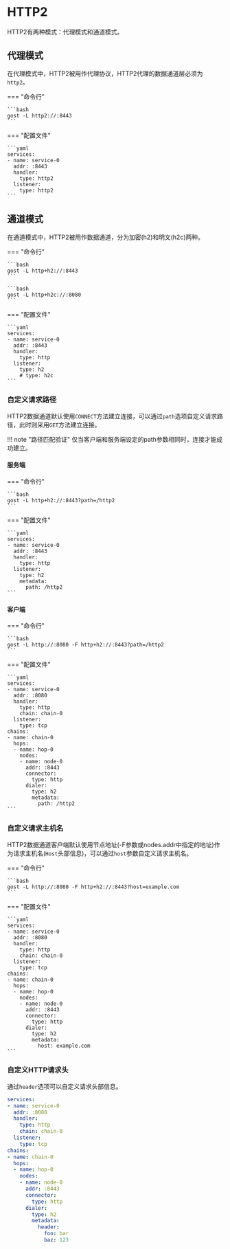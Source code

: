 # HTTP2

HTTP2有两种模式：代理模式和通道模式。

## 代理模式

在代理模式中，HTTP2被用作代理协议，HTTP2代理的数据通道层必须为`http2`。

=== "命令行"

    ```bash
    gost -L http2://:8443
    ```

=== "配置文件"

    ```yaml
    services:
    - name: service-0
      addr: :8443
      handler:
        type: http2
      listener:
        type: http2
    ```

## 通道模式

在通道模式中，HTTP2被用作数据通道，分为加密(h2)和明文(h2c)两种。

=== "命令行"

    ```bash
    gost -L http+h2://:8443
    ```

	```bash
    gost -L http+h2c://:8080
	```

=== "配置文件"

    ```yaml
    services:
    - name: service-0
      addr: :8443
      handler:
        type: http
      listener:
        type: h2
        # type: h2c
    ```

### 自定义请求路径

HTTP2数据通道默认使用`CONNECT`方法建立连接，可以通过`path`选项自定义请求路径，此时则采用`GET`方法建立连接。

!!! note "路径匹配验证"
    仅当客户端和服务端设定的path参数相同时，连接才能成功建立。

#### 服务端

=== "命令行"

    ```bash
    gost -L http+h2://:8443?path=/http2
    ```

=== "配置文件"

    ```yaml
    services:
    - name: service-0
      addr: :8443
      handler:
        type: http
      listener:
        type: h2
		metadata:
		  path: /http2
    ```

#### 客户端

=== "命令行"

    ```bash
    gost -L http://:8080 -F http+h2://:8443?path=/http2
    ```

=== "配置文件"

    ```yaml
    services:
    - name: service-0
      addr: :8080
      handler:
        type: http
        chain: chain-0
      listener:
        type: tcp
    chains:
    - name: chain-0
      hops:
      - name: hop-0
        nodes:
        - name: node-0
          addr: :8443
          connector:
            type: http
          dialer:
            type: h2
            metadata:
              path: /http2
    ```

### 自定义请求主机名

HTTP2数据通道客户端默认使用节点地址(-F参数或nodes.addr中指定的地址)作为请求主机名(`Host`头部信息)，可以通过`host`参数自定义请求主机名。

=== "命令行"

    ```bash
    gost -L http://:8080 -F http+h2://:8443?host=example.com
    ```

=== "配置文件"

    ```yaml
    services:
    - name: service-0
      addr: :8080
      handler:
        type: http
        chain: chain-0
      listener:
        type: tcp
    chains:
    - name: chain-0
      hops:
      - name: hop-0
        nodes:
        - name: node-0
          addr: :8443
          connector:
            type: http
          dialer:
            type: h2
            metadata:
              host: example.com
    ```

### 自定义HTTP请求头

通过`header`选项可以自定义请求头部信息。

```yaml
services:
- name: service-0
  addr: :8080
  handler:
    type: http
    chain: chain-0
  listener:
    type: tcp
chains:
- name: chain-0
  hops:
  - name: hop-0
    nodes:
    - name: node-0
      addr: :8443
      connector:
        type: http
      dialer:
        type: h2
        metadata:
          header:
            foo: bar
            baz: 123
```